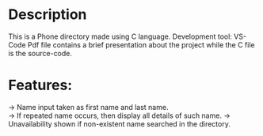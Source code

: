 # Description
This is a Phone directory made using C language.
Development tool: VS-Code
Pdf file contains a brief presentation about the project while the C file is the source-code.
 
# Features:
-> Name input taken as first name and last name.<br>
-> If repeated name occurs, then display all details of such name.
-> Unavailability shown if non-existent name searched in the directory.
